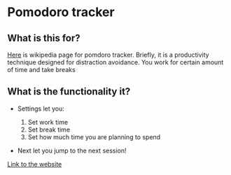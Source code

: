 # Pomodoro tracker

## What is this for?

[Here](https://en.wikipedia.org/wiki/Pomodoro_Technique) is wikipedia page for pomdoro tracker. Briefly, it is a productivity technique designed for distraction avoidance. You work for certain amount of time and take breaks

## What is the functionality it?

- Settings let you:

  1. Set work time
  2. Set break time
  3. Set how much time you are planning to spend

- Next let you jump to the next session!

[Link to the website](https://www.google.com/)
